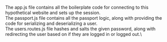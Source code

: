The app.js file contains all the boilerplate code for connecting to this hypothetical website and sets up the session.\
The passport.js file contains all the passport logic, along with providing the code for serializing and deserializing a user.\
The users.routes.js file hashes and salts the given password, along with redirecting the user based on if they are logged in or logged out.\

